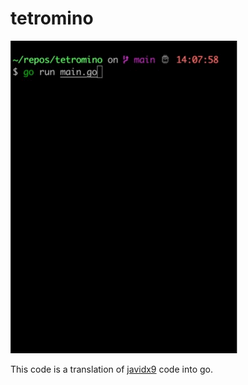 # tetromino

![alt text](https://github.com/fissilejonathan/tetromino/blob/main/tetro.gif "tetro")


This code is a translation of [javidx9](https://www.youtube.com/watch?v=8OK8_tHeCIA&t=559s) code into go.
